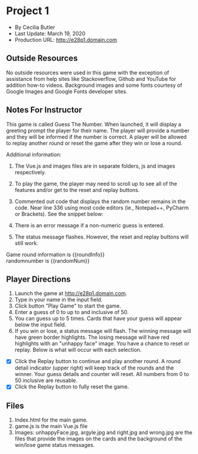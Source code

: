 ﻿
# Project 1

 - By Cecilia Butler
 - Last Update:  March 19, 2020
 - Production URL:  http://e28p1.domain.com


## Outside Resources

No outside resources were used in this game with the exception of assistance from help sites like Stackoverflow, Github and 
YouTube for addition how-to videos.  Background images and some fonts courtesy of Google Images and Google Fonts developer
sites.


## Notes For Instructor

This game is called Guess The Number.  When launched, it will display a greeting prompt the player for their name.    The player will provide a number and they will be informed if the number is correct.  A player will be allowed to replay another round or reset the game after they win or lose a round.

Additional information: 
 1. The Vue.js and images files are in separate folders, js and images respectively. 
 2. To play the game, the player may need to scroll up to see all of the features and/or get to the reset and replay buttons.
 3. Commented out code that displays the random number remains in the code.  Near line 336 using most code editors (ie., Notepad++, PyCharm or Brackets).  See the snippet below:
 4. There is an error message if a non-numeric guess is entered.
 5. The status message flashes.  However, the reset and replay buttons will still work.

    <!-- These lines remain for testing the random number code and the collection of game round data --> 
 Game round information is {{roundInfo}} <br> randomnumber is {{randomNum}} <br>


## Player Directions

 1. Launch the game at http://e28p1.domain.com.
 2. Type in your name in the input field.
 3. Click button "Play Game" to start the game.
 4. Enter a guess of 0 to up to and inclusive of 50.
 5. You can guess up to 5 times.  Cards that have your guess will appear below the input field.
 6. If you win or lose, a status message will flash.  The winning message will have green border highlights.  The losing message will have red highlights with an "unhappy face" image.  You have a chance to reset or replay.  Below is what will occur with each selection.
 - [x] Click the Replay button to continue and play another round.  A round detail indicator (upper right) will keep track of the rounds and the winner.  Your guess details and counter will reset.  All numbers from 0 to 50 inclusive are reusable.
 - [x] Click the Replay button to fully reset the game. 

## Files

 1. Index.html for the main game.
 2. game.js is the main Vue.js file
 3. Images:  unhappyFace.jpg, argyle.jpg and right.jpg and wrong.jpg are the files that provide the images on the cards and the background of the win/lose game status messages.

 

